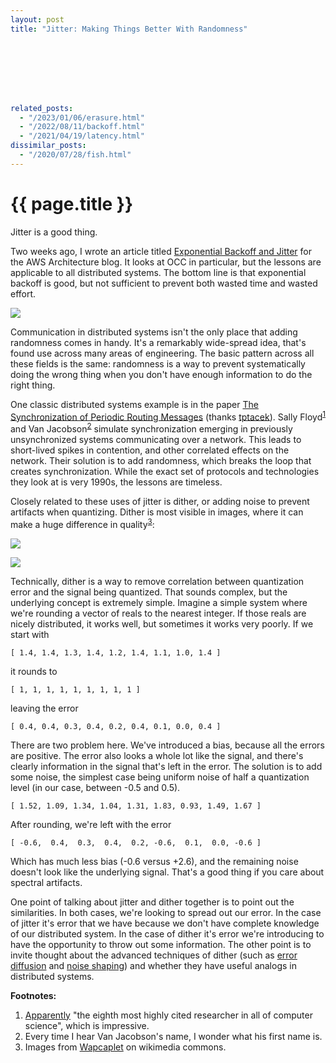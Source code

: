 ```yaml
---
layout: post
title: "Jitter: Making Things Better With Randomness"








related_posts:
  - "/2023/01/06/erasure.html"
  - "/2022/08/11/backoff.html"
  - "/2021/04/19/latency.html"
dissimilar_posts:
  - "/2020/07/28/fish.html"
---
```

{{ page.title }}
================

<p class="meta">Jitter is a good thing.</p>

Two weeks ago, I wrote an article titled [Exponential Backoff and Jitter](http://www.awsarchitectureblog.com/2015/03/backoff.html) for the AWS Architecture blog. It looks at OCC in particular, but the lessons are applicable to all distributed systems. The bottom line is that exponential backoff is good, but not sufficient to prevent both wasted time and wasted effort.

![](https://s3.amazonaws.com/mbrooker-blog-images/expo_backoff.png)

Communication in distributed systems isn't the only place that adding randomness comes in handy. It's a remarkably wide-spread idea, that's found use across many areas of engineering. The basic pattern across all these fields is the same: randomness is a way to prevent systematically doing the wrong thing when you don't have enough information to do the right thing.

One classic distributed systems example is in the paper [The Synchronization of Periodic Routing Messages](http://ee.lbl.gov/papers/sync_94.pdf) (thanks [tptacek](https://news.ycombinator.com/user?id=tptacek)). Sally Floyd<sup>[1](#foot1)</sup> and Van Jacobson<sup>[2](#foot2)</sup> simulate synchronization emerging in previously unsynchronized systems communicating over a network. This leads to short-lived spikes in contention, and other correlated effects on the network. Their solution is to add randomness, which breaks the loop that creates synchronization. While the exact set of protocols and technologies they look at is very 1990s, the lessons are timeless.

Closely related to these uses of jitter is dither, or adding noise to prevent artifacts when quantizing. Dither is most visible in images, where it can make a huge difference in quality<sup>[3](#foot3)</sup>:

[![](https://s3.amazonaws.com/mbrooker-blog-images/Dithering_example_undithered_web_palette.png)](http://commons.wikimedia.org/wiki/File:Dithering_example_undithered_web_palette.png)

[![](https://s3.amazonaws.com/mbrooker-blog-images/Dithering_example_dithered_web_palette.png)](http://commons.wikimedia.org/wiki/File:Dithering_example_dithered_web_palette.png)

Technically, dither is a way to remove correlation between quantization error and the signal being quantized. That sounds complex, but the underlying concept is extremely simple. Imagine a simple system where we're rounding a vector of reals to the nearest integer. If those reals are nicely distributed, it works well, but sometimes it works very poorly. If we start with

    [ 1.4, 1.4, 1.3, 1.4, 1.2, 1.4, 1.1, 1.0, 1.4 ]

it rounds to

    [ 1, 1, 1, 1, 1, 1, 1, 1, 1 ]

leaving the error

    [ 0.4, 0.4, 0.3, 0.4, 0.2, 0.4, 0.1, 0.0, 0.4 ]

There are two problem here. We've introduced a bias, because all the errors are positive. The error also looks a whole lot like the signal, and there's clearly information in the signal that's left in the error. The solution is to add some noise, the simplest case being uniform noise of half a quantization level (in our case, between -0.5 and 0.5).

    [ 1.52, 1.09, 1.34, 1.04, 1.31, 1.83, 0.93, 1.49, 1.67 ]

After rounding, we're left with the error

    [ -0.6,  0.4,  0.3,  0.4,  0.2, -0.6,  0.1,  0.0, -0.6 ]

Which has much less bias (-0.6 versus +2.6), and the remaining noise doesn't look like the underlying signal. That's a good thing if you care about spectral artifacts. 

One point of talking about jitter and dither together is to point out the similarities. In both cases, we're looking to spread out our error. In the case of jitter it's error that we have because we don't have complete knowledge of our distributed system. In the case of dither it's error we're introducing to have the opportunity to throw out some information. The other point is to invite thought about the advanced techniques of dither (such as [error diffusion](http://en.wikipedia.org/wiki/Error_diffusion) and [noise shaping](http://en.wikipedia.org/wiki/Noise_shaping)) and whether they have useful analogs in distributed systems.

**Footnotes:**

 1. <a name="foot1"></a> [Apparently](http://www.icsi.berkeley.edu/icsi/gazette/2007/09/sally-floyd-sigcomm-award) "the eighth most highly cited researcher in all of computer science", which is impressive.
 2. <a name="foot2"></a> Every time I hear Van Jacobson's name, I wonder what his first name is.
 3. <a name="foot3"></a> Images from [Wapcaplet](http://en.wikipedia.org/wiki/user:Wapcaplet) on wikimedia commons.
